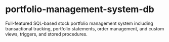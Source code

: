 # portfolio-management-system-db
Full-featured SQL-based stock portfolio management system including transactional tracking, portfolio statements, order management, and custom views, triggers, and stored procedures.
